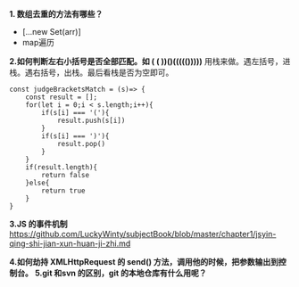 **1. 数组去重的方法有哪些？**

+ [...new Set(arr)] 
+ map遍历

**2.如何判断左右小括号是否全部匹配。如 ( ( ))()((((()))))**
用栈来做。遇左括号，进栈。遇右括号，出栈。最后看栈是否为空即可。

    const judgeBracketsMatch = (s)=> {
        const result = [];
        for(let i = 0;i < s.length;i++){
            if(s[i] === '('){
                result.push(s[i])
            }
            if(s[i] === ')'){
                result.pop()
            }
        }
        if(result.length){
            return false
        }else{
            return true
        }
    }
**3.JS 的事件机制**
https://github.com/LuckyWinty/subjectBook/blob/master/chapter1/jsyin-qing-shi-jian-xun-huan-ji-zhi.md

**4.如何劫持 XMLHttpRequest 的 send() 方法，调用他的时候，把参数输出到控制台。**
**5.git 和svn 的区别，git 的本地仓库有什么用呢？**